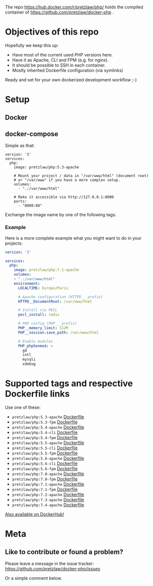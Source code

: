 The repo https://hub.docker.com/r/pretzlaw/php/
holds the compiled container of https://github.com/pretzlaw/docker-php .

# Objectives of this repo

Hopefully we keep this up:

- Have most of the current used PHP versions here.
- Have it as Apache, CLI and FPM (e.g. for nginx).
- It should be possible to SSH in each container.
- Mostly inherited Dockerfile configuration (via symlinks)

Ready and set for your own dockerized development workflow ;-)

# Setup

## Docker

## docker-compose

Simple as that:

    version: '3'
    services:
      php:
        image: pretzlaw/php:5.3-apache
        
        # Mount your project / data in "/var/www/html" (document root)
        # or "/var/www" if you have a more complex setup.
        volumes:
          - ".:/var/www/html"
          
        # Make it accessible via http://127.0.0.1:8000
        ports:
          - "8000:80"

Exchange the image name by one of the following tags.

### Example

Here is a more complete example what you might want to do in your projects:

```yaml
version: '3'

services:
  php:
    image: pretzlaw/php:7.1-apache
    volumes:
    - ".:/var/www/html"
    environment:
      LOCALTIME: Europe/Paris

      # Apache configuration (HTTPD__ prefix)
      HTTPD__DocumentRoot: /var/www/html

      # Install via PECL
      pecl_install: redis

      # PHP config (PHP__ prefix)
      PHP__memory_limit: 512M
      PHP__session.save_path: /var/www/html

      # Enable modules
      PHP_php5enmod: >
        gd
        intl
        mysqli
        xdebug
```

# Supported tags and respective Dockerfile links

Use one of these:

- `pretzlaw/php:5.3-apache`  [Dockerfile](https://github.com/pretzlaw/docker-php/tree/master/5.3-apache)
- `pretzlaw/php:5.3-fpm`     [Dockerfile](https://github.com/pretzlaw/docker-php/tree/master/5.3-fpm)
- `pretzlaw/php:5.4-apache`  [Dockerfile](https://github.com/pretzlaw/docker-php/tree/master/5.4-apache)
- `pretzlaw/php:5.4-cli`     [Dockerfile](https://github.com/pretzlaw/docker-php/tree/master/5.4-cli)
- `pretzlaw/php:5.4-fpm`     [Dockerfile](https://github.com/pretzlaw/docker-php/tree/master/5.3-fpm)
- `pretzlaw/php:5.5-apache`  [Dockerfile](https://github.com/pretzlaw/docker-php/tree/master/5.5-apache)
- `pretzlaw/php:5.5-cli`     [Dockerfile](https://github.com/pretzlaw/docker-php/tree/master/5.5-cli)
- `pretzlaw/php:5.5-fpm`     [Dockerfile](https://github.com/pretzlaw/docker-php/tree/master/5.5-fpm)
- `pretzlaw/php:5.6-apache`  [Dockerfile](https://github.com/pretzlaw/docker-php/tree/master/5.6-apache)
- `pretzlaw/php:5.6-cli`     [Dockerfile](https://github.com/pretzlaw/docker-php/tree/master/5.6-cli)
- `pretzlaw/php:5.6-fpm`     [Dockerfile](https://github.com/pretzlaw/docker-php/tree/master/5.6-fpm)
- `pretzlaw/php:7.0-apache`  [Dockerfile](https://github.com/pretzlaw/docker-php/tree/master/7.0-apache)
- `pretzlaw/php:7.0-fpm`     [Dockerfile](https://github.com/pretzlaw/docker-php/tree/master/7.0-fpm)
- `pretzlaw/php:7.1-apache`  [Dockerfile](https://github.com/pretzlaw/docker-php/tree/master/7.1-apache)
- `pretzlaw/php:7.1-fpm`     [Dockerfile](https://github.com/pretzlaw/docker-php/tree/master/7.1-fpm)
- `pretzlaw/php:7.2-apache`  [Dockerfile](https://github.com/pretzlaw/docker-php/tree/master/7.2-apache)
- `pretzlaw/php:7.3-apache`  [Dockerfile](https://github.com/pretzlaw/docker-php/tree/master/7.3-apache)
- `pretzlaw/php:7.4-apache`  [Dockerfile](https://github.com/pretzlaw/docker-php/tree/master/7.4-apache)

[Also available on DockerHub!](https://hub.docker.com/r/pretzlaw/php)

# Meta

## Like to contribute or found a problem?

Please leave a message in the issue tracker:
https://github.com/pretzlaw/docker-php/issues

Or a simple comment below.
